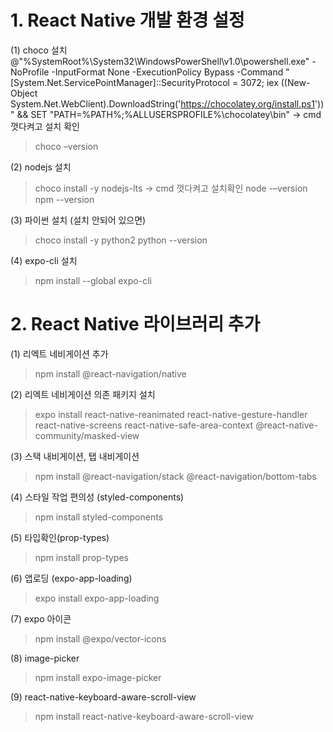 # 1. React Native 개발 환경 설정

(1) choco 설치
@"%SystemRoot%\System32\WindowsPowerShell\v1.0\powershell.exe" -NoProfile -InputFormat None -ExecutionPolicy Bypass -Command " [System.Net.ServicePointManager]::SecurityProtocol = 3072; iex ((New-Object System.Net.WebClient).DownloadString('https://chocolatey.org/install.ps1'))" && SET "PATH=%PATH%;%ALLUSERSPROFILE%\chocolatey\bin"
→ cmd 껏다켜고 설치 확인
> choco –version

(2) nodejs 설치
> choco install -y nodejs-lts
→ cmd 껏다켜고 설치확인
> node -–version
> npm --version

(3) 파이썬 설치 (설치 안되어 있으면)
> choco install -y python2
> python --version

(4) expo-cli 설치
> npm install --global expo-cli



# 2. React Native 라이브러리 추가

(1) 리엑트 네비게이션 추가
> npm install @react-navigation/native

(2) 리엑트 네비게이션 의존 패키지 설치
> expo install react-native-reanimated react-native-gesture-handler react-native-screens react-native-safe-area-context @react-native-community/masked-view

(3) 스택 내비게이션, 탭 내비게이션 
> npm install @react-navigation/stack @react-navigation/bottom-tabs

(4) 스타일 작업 편의성 (styled-components)
> npm install styled-components

(5) 타입확인(prop-types)
> npm install prop-types

(6) 앱로딩 (expo-app-loading)
> expo install expo-app-loading

(7) expo 아이콘
> npm install @expo/vector-icons

(8) image-picker
> npm install expo-image-picker

(9) react-native-keyboard-aware-scroll-view
> npm install react-native-keyboard-aware-scroll-view

  
